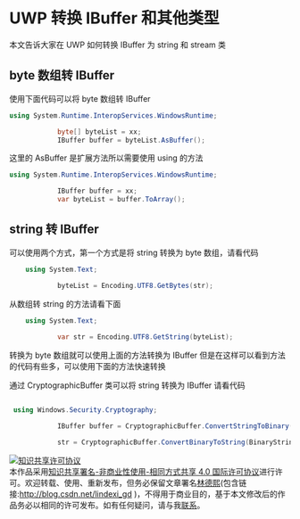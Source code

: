 # UWP 转换 IBuffer 和其他类型

本文告诉大家在 UWP 如何转换 IBuffer 为 string 和 stream 类

<!--more-->
<!-- CreateTime:2019/12/2 8:31:47 -->

<!-- csdn -->

## byte 数组转 IBuffer

使用下面代码可以将 byte 数组转 IBuffer

```csharp
using System.Runtime.InteropServices.WindowsRuntime;

            byte[] byteList = xx;
            IBuffer buffer = byteList.AsBuffer();

```
	
这里的 AsBuffer 是扩展方法所以需要使用 using 的方法

```csharp
using System.Runtime.InteropServices.WindowsRuntime;

            IBuffer buffer = xx;
            var byteList = buffer.ToArray();
```

## string 转 IBuffer

可以使用两个方式，第一个方式是将 string 转换为 byte 数组，请看代码

```csharp
    using System.Text;

            byteList = Encoding.UTF8.GetBytes(str);

```

从数组转 string 的方法请看下面

```csharp
    using System.Text;
  
            var str = Encoding.UTF8.GetString(byteList);

```

转换为 byte 数组就可以使用上面的方法转换为 IBuffer 但是在这样可以看到方法的代码有些多，可以使用下面的方法快速转换

通过 CryptographicBuffer 类可以将 string 转换为 IBuffer 请看代码

```csharp

 using Windows.Security.Cryptography;

            IBuffer buffer = CryptographicBuffer.ConvertStringToBinary(str, BinaryStringEncoding.Utf8);

            str = CryptographicBuffer.ConvertBinaryToString(BinaryStringEncoding.Utf8, buffer);

```



<a rel="license" href="http://creativecommons.org/licenses/by-nc-sa/4.0/"><img alt="知识共享许可协议" style="border-width:0" src="https://licensebuttons.net/l/by-nc-sa/4.0/88x31.png" /></a><br />本作品采用<a rel="license" href="http://creativecommons.org/licenses/by-nc-sa/4.0/">知识共享署名-非商业性使用-相同方式共享 4.0 国际许可协议</a>进行许可。欢迎转载、使用、重新发布，但务必保留文章署名[林德熙](http://blog.csdn.net/lindexi_gd)(包含链接:http://blog.csdn.net/lindexi_gd )，不得用于商业目的，基于本文修改后的作品务必以相同的许可发布。如有任何疑问，请与我[联系](mailto:lindexi_gd@163.com)。
